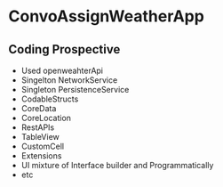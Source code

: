 # ConvoAssignWeatherApp
## Coding Prospective
* Used openweahterApi
* Singelton NetworkService
* Singleton PersistenceService
* CodableStructs
* CoreData
* CoreLocation
* RestAPIs
* TableView
* CustomCell
* Extensions
* UI mixture of Interface builder and Programmatically
* etc
